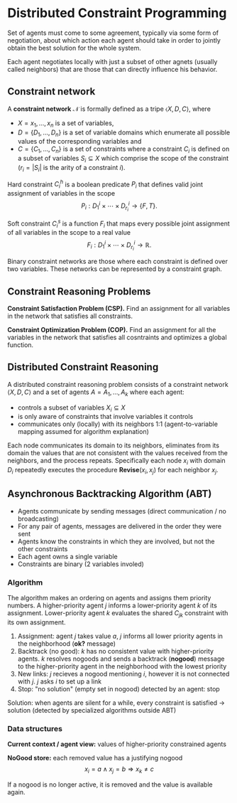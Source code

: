 # Distributed Constraint Programming

Set of agents must come to some agreement, typically via some form of negotiation, about which action each agent should take in order to jointly obtain the best solution for the whole system.

Each agent negotiates locally with just a subset of other agnets (usually called neighbors) that are those that can directly influence his behavior.

## Constraint network

A **constraint network** $\mathcal{N}$ is formally defined as a tripe $\langle X, D, C \rangle$, where

* $X = x_1, \dots, x_n$ is a set of variables,
* $D = \{D_1, \dots, D_n\}$ is a set of variable domains which enumerate all possible values of the corresponding variables and
* $C = \{C_1, \dots, C_n\}$ is a set of constraints where a constraint $C_i$ is defined on a subset of variables $S_i \subseteq X$ which comprise the scope of the constraint ($r_i = |S_i|$ is the arity of a constraint $i$).

Hard constraint $C_i^h$ is a boolean predicate $P_i$ that defines valid joint assignment of variables in the scope
$$P_i: D_1^i \times  \cdots \times D_{r_i}^i \rightarrow \{F,T\}.$$

Soft constraint $C_i^s$ is a function $F_i$ that maps every possible joint assignment of all variables in the scope to a real value
$$F_i: D_1^i \times \cdots \times D_{r_i}^i \rightarrow \mathbb{R}.$$

Binary constraint networks are those where each constraint is defined over two variables. These networks can be represented by a constraint graph.

## Constraint Reasoning Problems

**Constraint Satisfaction Problem (CSP).** Find an assignment for all variables in the network that satisfies all constraints.

**Constraint Optimization Problem (COP).** Find an assignment for all the variables in the network that satisfies all cosntraints and optimizes a global function.

## Distributed Constraint Reasoning

A distributed constraint reasoning problem consists of a constraint network $\langle X, D, C \rangle$ and a set of agents $A = A_1, \dots, A_k$ where each agent:

* controls a subset of variables $X_i \subseteq X$
* is only aware of constraints that involve variables it controls
* communicates only (locally) with its neighbors 1:1 (agent-to-variable mapping assumed for algorithm explanation)

Each node communicates its domain to its neighbors, eliminates from its domain the values that are not consistent with the values received from the neighbors, and the process repeats. Specifically each node $x_i$ with domain $D_i$ repeatedly executes the procedure **Revise**($x_i, x_j$) for each neighbor $x_j$.

## Asynchronous Backtracking Algorithm (ABT)

* Agents communicate by sending messages (direct communication / no broadcasting)
* For any pair of agents, messages are delivered in the order they were sent
* Agents know the constraints in which they are involved, but not the other constraints
* Each agent owns a single variable
* Constraints are binary (2 variables involed)

### Algorithm

The algorithm makes an ordering on agents and assigns them priority numbers. A higher-priority agent $j$ informs a lower-priority agent $k$ of its assignment. Lower-priority agent $k$ evaluates the shared $C_{jk}$ constraint with its own assignment.

1. Assignment: agent $j$ takes value $a$, $j$ informs all lower priority agents in the neighborhood (**ok?** message)
2. Backtrack (no good): $k$ has no consistent value with higher-priority agents. $k$ resolves nogoods and sends a backtrack (**nogood**) message to the higher-priority agent in the neighborhood with the lowest priority
3. New links: $j$ recieves a nogood mentioning $i$, however it is not connected with $j$. $j$ asks $i$ to set up a link
4. Stop: "no solution" (empty set in nogood) detected by an agent: stop

Solution: when agents are silent for a while, every constraint is satisfied $\rightarrow$ solution (detected by specialized algorithms outside ABT)

### Data structures

**Current context / agent view:** values of higher-priority constrained agents

**NoGood store:** each removed value has a justifying nogood
$$x_i = a \wedge x_j = b \Rightarrow x_k \ne c$$

If a nogood is no longer active, it is removed and the value is available again.
